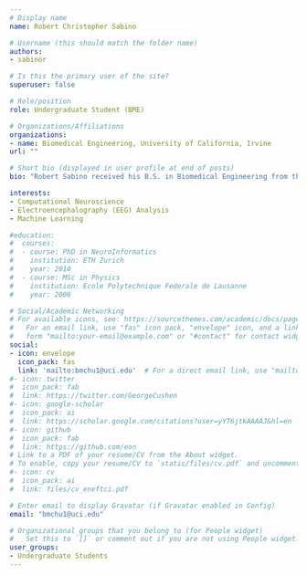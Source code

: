 ```yaml
---
# Display name
name: Robert Christopher Sabino

# Username (this should match the folder name)
authors:
- sabinor

# Is this the primary user of the site?
superuser: false

# Role/position
role: Undergraduate Student (BME)

# Organizations/Affiliations
organizations:
- name: Biomedical Engineering, University of California, Irvine
url: ""

# Short bio (displayed in user profile at end of posts)
bio: "Robert Sabino received his B.S. in Biomedical Engineering from the University of California, Irvine in 2020. He conducted undergraduate research on brain-heart interactions in epilepsy and long-range temporal correlations in EEG in patients with epilepsy under Dr. Beth Lopour since June 2018. His research explores the application of neural networks for EEG analysis for improved healthcare of patients with epilepsy."

interests:
- Computational Neuroscience
- Electroencephalography (EEG) Analysis
- Machine Learning

#education:
#  courses:
#  - course: PhD in NeuroInformatics
#    institution: ETH Zurich
#    year: 2010
#  - course: MSc in Physics
#    institution: Ecole Polytechnique Federale de Lausanne
#    year: 2006

# Social/Academic Networking
# For available icons, see: https://sourcethemes.com/academic/docs/page-builder/#icons
#   For an email link, use "fas" icon pack, "envelope" icon, and a link in the
#   form "mailto:your-email@example.com" or "#contact" for contact widget.
social:
- icon: envelope
  icon_pack: fas
  link: 'mailto:bmchu1@uci.edu'  # For a direct email link, use "mailto:test@example.org".
#- icon: twitter
#  icon_pack: fab
#  link: https://twitter.com/GeorgeCushen
#- icon: google-scholar
#  icon_pack: ai
#  link: https://scholar.google.com/citations?user=yYT6jtkAAAAJ&hl=en
#- icon: github
#  icon_pack: fab
#  link: https://github.com/eon
# Link to a PDF of your resume/CV from the About widget.
# To enable, copy your resume/CV to `static/files/cv.pdf` and uncomment the lines below.
#- icon: cv
#  icon_pack: ai
#  link: files/cv_eneftci.pdf

# Enter email to display Gravatar (if Gravatar enabled in Config)
email: "bmchu1@uci.edu"

# Organizational groups that you belong to (for People widget)
#   Set this to `[]` or comment out if you are not using People widget.
user_groups:
- Undergraduate Students
---
```


